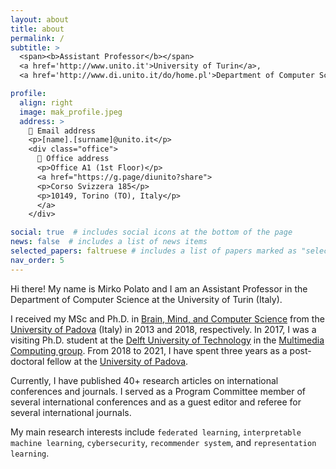 ```yaml
---
layout: about
title: about
permalink: /
subtitle: >
  <span><b>Assistant Professor</b></span>
  <a href='http://www.unito.it'>University of Turin</a>, 
  <a href='http://www.di.unito.it/do/home.pl'>Department of Computer Science</a>

profile:
  align: right
  image: mak_profile.jpeg
  address: >
    📮 Email address
    <p>[name].[surname]@unito.it</p>
    <div class="office">
      🏢 Office address
      <p>Office A1 (1st Floor)</p>
      <a href="https://g.page/diunito?share">
      <p>Corso Svizzera 185</p>
      <p>10149, Torino (TO), Italy</p>
      </a>
    </div>

social: true  # includes social icons at the bottom of the page
news: false  # includes a list of news items
selected_papers: faltruese # includes a list of papers marked as "selected={true}"
nav_order: 5
---
```



Hi there! My name is Mirko Polato and I am an Assistant Professor in the Department of Computer Science at the University of Turin (Italy).

I received my MSc and Ph.D. in [Brain, Mind, and Computer Science](http://hit.psy.unipd.it/BMCS-Overview) from the [University of Padova](https://www.unipd.it/) (Italy) in 2013 and 2018, respectively. In 2017, I was a visiting Ph.D. student at the [Delft University of Technology](https://www.tudelft.nl/) in the [Multimedia Computing group](https://www.tudelft.nl/ewi/over-de-faculteit/afdelingen/intelligent-systems/multimedia-computing/). From 2018 to 2021, I have spent three years as a post-doctoral fellow at the [University of Padova](https://www.unipd.it/).

Currently, I have published 40+ research articles on international conferences and journals. I served as a Program Committee member of several international conferences and as a guest editor and referee for several international journals.

My main research interests include `federated learning`, `interpretable machine learning`, `cybersecurity`, `recommender system`, and `representation learning`.
